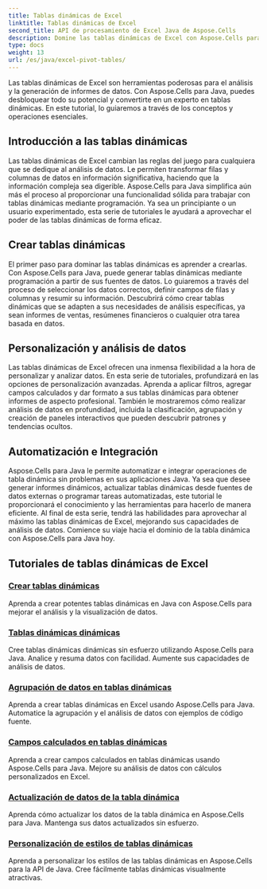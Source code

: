 ```yaml
---
title: Tablas dinámicas de Excel
linktitle: Tablas dinámicas de Excel
second_title: API de procesamiento de Excel Java de Aspose.Cells
description: Domine las tablas dinámicas de Excel con Aspose.Cells para Java. Aprenda a crear, personalizar y analizar datos sin esfuerzo.
type: docs
weight: 13
url: /es/java/excel-pivot-tables/
---
```

Las tablas dinámicas de Excel son herramientas poderosas para el análisis y la generación de informes de datos. Con Aspose.Cells para Java, puedes desbloquear todo su potencial y convertirte en un experto en tablas dinámicas. En este tutorial, lo guiaremos a través de los conceptos y operaciones esenciales.

## Introducción a las tablas dinámicas
Las tablas dinámicas de Excel cambian las reglas del juego para cualquiera que se dedique al análisis de datos. Le permiten transformar filas y columnas de datos en información significativa, haciendo que la información compleja sea digerible. Aspose.Cells para Java simplifica aún más el proceso al proporcionar una funcionalidad sólida para trabajar con tablas dinámicas mediante programación. Ya sea un principiante o un usuario experimentado, esta serie de tutoriales le ayudará a aprovechar el poder de las tablas dinámicas de forma eficaz.

## Crear tablas dinámicas
El primer paso para dominar las tablas dinámicas es aprender a crearlas. Con Aspose.Cells para Java, puede generar tablas dinámicas mediante programación a partir de sus fuentes de datos. Lo guiaremos a través del proceso de seleccionar los datos correctos, definir campos de filas y columnas y resumir su información. Descubrirá cómo crear tablas dinámicas que se adapten a sus necesidades de análisis específicas, ya sean informes de ventas, resúmenes financieros o cualquier otra tarea basada en datos.

## Personalización y análisis de datos
Las tablas dinámicas de Excel ofrecen una inmensa flexibilidad a la hora de personalizar y analizar datos. En esta serie de tutoriales, profundizará en las opciones de personalización avanzadas. Aprenda a aplicar filtros, agregar campos calculados y dar formato a sus tablas dinámicas para obtener informes de aspecto profesional. También le mostraremos cómo realizar análisis de datos en profundidad, incluida la clasificación, agrupación y creación de paneles interactivos que pueden descubrir patrones y tendencias ocultos.

## Automatización e Integración
Aspose.Cells para Java le permite automatizar e integrar operaciones de tabla dinámica sin problemas en sus aplicaciones Java. Ya sea que desee generar informes dinámicos, actualizar tablas dinámicas desde fuentes de datos externas o programar tareas automatizadas, este tutorial le proporcionará el conocimiento y las herramientas para hacerlo de manera eficiente. Al final de esta serie, tendrá las habilidades para aprovechar al máximo las tablas dinámicas de Excel, mejorando sus capacidades de análisis de datos. Comience su viaje hacia el dominio de la tabla dinámica con Aspose.Cells para Java hoy.

## Tutoriales de tablas dinámicas de Excel
### [Crear tablas dinámicas](./creating-pivot-tables/)
Aprenda a crear potentes tablas dinámicas en Java con Aspose.Cells para mejorar el análisis y la visualización de datos.
### [Tablas dinámicas dinámicas](./dynamic-pivot-tables/)
Cree tablas dinámicas dinámicas sin esfuerzo utilizando Aspose.Cells para Java. Analice y resuma datos con facilidad. Aumente sus capacidades de análisis de datos.
### [Agrupación de datos en tablas dinámicas](./grouping-data-in-pivot-tables/)
Aprenda a crear tablas dinámicas en Excel usando Aspose.Cells para Java. Automatice la agrupación y el análisis de datos con ejemplos de código fuente.
### [Campos calculados en tablas dinámicas](./calculated-fields-in-pivot-tables/)
Aprenda a crear campos calculados en tablas dinámicas usando Aspose.Cells para Java. Mejore su análisis de datos con cálculos personalizados en Excel.
### [Actualización de datos de la tabla dinámica](./refreshing-pivot-table-data/)
Aprenda cómo actualizar los datos de la tabla dinámica en Aspose.Cells para Java. Mantenga sus datos actualizados sin esfuerzo.
### [Personalización de estilos de tablas dinámicas](./customizing-pivot-table-styles/)
Aprenda a personalizar los estilos de las tablas dinámicas en Aspose.Cells para la API de Java. Cree fácilmente tablas dinámicas visualmente atractivas.